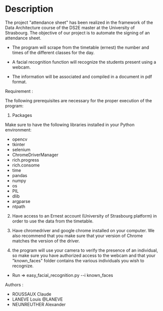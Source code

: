 # Description

The project "attendance sheet" has been realized in the framework of the Data Architecture course of the DS2E master at the University of Strasbourg. The objective of our project is to automate the signing of an attendance sheet.

-	The program will scrape from the timetable (ernest) the number and times of the different classes for the day.

-	A facial recognition function will recognize the students present using a webcam.

-	The information will be associated and compiled in a document in pdf format.




Requirement :

The following prerequisites are necessary for the proper execution of the program:

1.	Packages

Make sure to have the following libraries installed in your Python environment:

- opencv
- tkinter
- selenium
- ChromeDriverManager
- rich.progress
- rich.consome
- time
- pandas
- numpy
- os
- PIL
- dlib
- argparse
- ntpath



2.	Have access to an Ernest account (University of Strasbourg platform) in order to use the data from the timetable.


3.	Have chromedriver and google chrome installed on your computer. We also recommend that you make sure that your version of Chrome matches the version of the driver.


4.	the program will use your camera to verify the presence of an individual, so make sure you have authorized access to the webcam and that your "known_faces" folder contains the various individuals you wish to recognize.

- Run => easy_facial_recognition.py --i known_faces



Authors : 

- ROUSSAUX Claude
- LANEVE Louis @LANEVE
- NEUNREUTHER Alexander 
